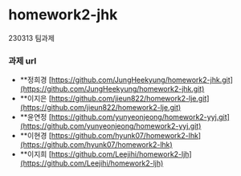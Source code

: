 # homework2-jhk
230313 팀과제

### 과제 url ###
* **정희경 [https://github.com/JungHeekyung/homework2-jhk.git](https://github.com/JungHeekyung/homework2-jhk.git)   
* **이지은 [https://github.com/jieun822/homework2-lje.git](https://github.com/jieun822/homework2-lje.git)   
* **윤연정 [https://github.com/yunyeonjeong/homework2-yyj.git](https://github.com/yunyeonjeong/homework2-yyj.git)   
* **이현경 [https://github.com/hyunk07/homework2-lhk](https://github.com/hyunk07/homework2-lhk)
* **이지희 [https://github.com/Leejihi/homework2-ljh](https://github.com/Leejihi/homework2-ljh)


